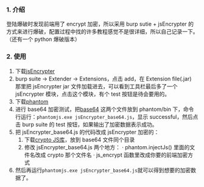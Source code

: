 ### 1. 介绍
  登陆爆破时发现前端用了 encrypt 加密，所以采用 burp sutie + jsEncrypter 的方式来进行爆破，配置过程中找的许多教程感觉不是很详细，所以自己记录一下。（还有一个 python 爆破版本）

### 2. 使用
  1. 下载[jsEncrypter](https://github.com/c0ny1/jsEncrypter/releases/tag/0.3.2)
  2. burp suite -> Extender -> Extensions，点击 add，在 Extension file(.jar) 那里把 jsEncrypter jar 文件加载进去，可以看到工具栏最后多了一个 jsEncrypter 模块，点击这个模块，有个 test 按钮是待会要用的。
  3. 下载[phantom](https://phantomjs.org/download.html)
  4. 进行 base64 加密测试，把[base64](https://github.com/c0ny1/jsEncrypter/tree/master/test/TestScript/Base64) 这两个文件放到 phantom/bin 下，命令行运行：```phantomjs.exe jsEncrypter_base64.js```，显示 successful，然后点击 burp suite 的 test 按钮，如果输出了加密数据表示成功。
  5. 把 jsEncrypter_base64.js 的代码改成 jsEncrypter 加密的：
     1. 下载[crypto JS库](https://cdnjs.cloudflare.com/ajax/libs/crypto-js/4.0.0/crypto-js.min.js)，放到 base64 文件同个目录
     2. 修改 jsEncrypter_base64.js 两个地方：
         · phantom.injectJs() 里面的文件名改成 crypto 那个文件名
         · js_encrypt 函数里改成你要的前端加密方式
  6. 然后再运行```phantomjs.exe jsEncrypter_base64.js```就可以得到想要的加密数据了。
